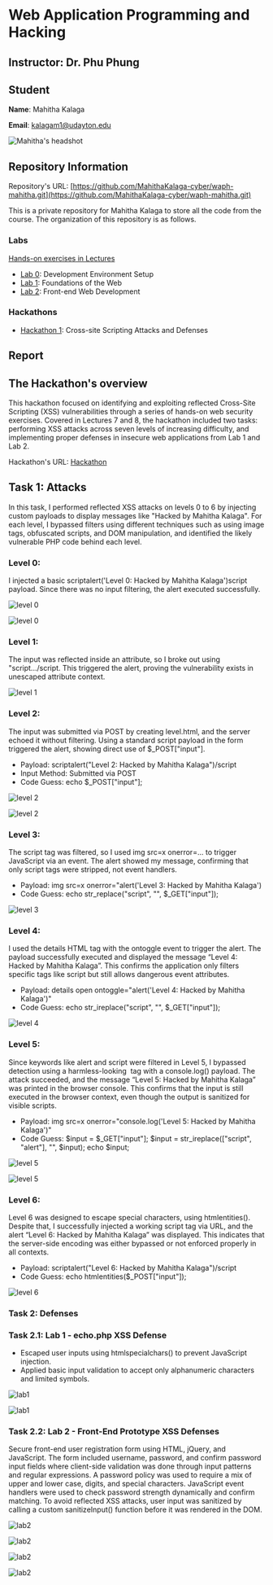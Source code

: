 # Web Application Programming and Hacking

## Instructor: Dr. Phu Phung

## Student

**Name**: Mahitha Kalaga

**Email**: [kalagam1@udayton.edu](kalagam1@udayton.edu)

![Mahitha's headshot](/images/mahi.jpeg)

## Repository Information

Repository's URL: [https://github.com/MahithaKalaga-cyber/waph-mahitha.git](https://github.com/MahithaKalaga-cyber/waph-mahitha.git)

This is a private repository for Mahitha Kalaga to store all the code from the course. The organization of this repository is as follows.

### Labs

[Hands-on exercises in Lectures](labs)

- [Lab 0](labs/lab0): Development Environment Setup
- [Lab 1](labs/lab1): Foundations of the Web
- [Lab 2](labs/lab2): Front-end Web Development

### Hackathons

- [Hackathon 1](hackathon1): Cross-site Scripting Attacks and Defenses

## Report

## The Hackathon's overview

This hackathon focused on identifying and exploiting reflected Cross-Site Scripting (XSS) vulnerabilities through a series of hands-on web security exercises. Covered in Lectures 7 and 8, the hackathon included two tasks: performing XSS attacks across seven levels of increasing difficulty, and implementing proper defenses in insecure web applications from Lab 1 and Lab 2.

Hackathon's URL: [Hackathon](https://github.com/MahithaKalaga-cyber/waph-mahitha/tree/main/hackathon1)

## Task 1: Attacks

In this task, I performed reflected XSS attacks on levels 0 to 6 by injecting custom payloads to display messages like "Hacked by Mahitha Kalaga". For each level, I bypassed filters using different techniques such as using image tags, obfuscated scripts, and DOM manipulation, and identified the likely vulnerable PHP code behind each level.

### Level 0: 

I injected a basic scriptalert('Level 0: Hacked by Mahitha Kalaga')script payload. Since there was no input filtering, the alert executed successfully.

![level 0](/images/level0.jpeg)

![level 0](/images/level0.1.jpeg)

### Level 1: 

The input was reflected inside an attribute, so I broke out using "script.../script. This triggered the alert, proving the vulnerability exists in unescaped attribute context.

![level 1](/images/level1.jpeg)

### Level 2: 

The input was submitted via POST by creating level.html, and the server echoed it without filtering. Using a standard script payload in the form triggered the alert, showing direct use of $_POST["input"].

  - Payload: scriptalert("Level 2: Hacked by Mahitha Kalaga")/script
  - Input Method: Submitted via POST
  - Code Guess: echo $_POST["input"];

![level 2](/images/level2.jpeg)

![level 2](/images/level2.1.jpeg)

### Level 3: 

The script tag was filtered, so I used img src=x onerror=... to trigger JavaScript via an event. The alert showed my message, confirming that only script tags were stripped, not event handlers.

  - Payload: img src=x onerror="alert('Level 3: Hacked by Mahitha Kalaga')
  - Code Guess: echo str_replace("script", "", $_GET["input"]);

![level 3](/images/level3.jpeg)

### Level 4: 

I used the details HTML tag with the ontoggle event to trigger the alert. The payload successfully executed and displayed the message “Level 4: Hacked by Mahitha Kalaga”. This confirms the application only filters specific tags like script but still allows dangerous event attributes.

  - Payload: details open ontoggle="alert('Level 4: Hacked by Mahitha Kalaga')"
  - Code Guess: echo str_ireplace("script", "", $_GET["input"]);

![level 4](/images/level4.jpeg)

### Level 5: 

Since keywords like alert and script were filtered in Level 5, I bypassed detection using a harmless-looking <img> tag with a console.log() payload. The attack succeeded, and the message “Level 5: Hacked by Mahitha Kalaga” was printed in the browser console. This confirms that the input is still executed in the browser context, even though the output is sanitized for visible scripts.

  - Payload: img src=x onerror="console.log('Level 5: Hacked by Mahitha Kalaga')"
  - Code Guess: $input = $_GET["input"];
                         $input = str_ireplace(["script", "alert"], "", $input);
                         echo $input;

![level 5](/images/level5.jpeg)

![level 5](/images/level5.1.jpeg)

### Level 6: 

Level 6 was designed to escape special characters, using htmlentities(). Despite that, I successfully injected a working script tag via URL, and the alert “Level 6: Hacked by Mahitha Kalaga” was displayed. This indicates that the server-side encoding was either bypassed or not enforced properly in all contexts.

  - Payload: scriptalert("Level 6: Hacked by Mahitha Kalaga")/script
  - Code Guess: echo htmlentities($_POST["input"]);

![level 6](/images/level6.jpeg)

### Task 2: Defenses

### Task 2.1: Lab 1 - echo.php XSS Defense

 - Escaped user inputs using htmlspecialchars() to prevent JavaScript injection.
 - Applied basic input validation to accept only alphanumeric characters and limited symbols.

![lab1](/images/h2.jpeg)

![lab1](/images/git1.jpeg)

### Task 2.2: Lab 2 - Front-End Prototype XSS Defenses

Secure front-end user registration form using HTML, jQuery, and JavaScript. The form included username, password, and confirm password input fields where client-side validation was done through input patterns and regular expressions. A password policy was used to require a mix of upper and lower case, digits, and special characters. JavaScript event handlers were used to check password strength dynamically and confirm matching. To avoid reflected XSS attacks, user input was sanitized by calling a custom sanitizeInput() function before it was rendered in the DOM.

![lab2](/images/level2.2.jpeg)

![lab2](/images/level2.2.1.jpeg)

![lab2](/images/level2.2.3.jpeg)

![lab2](/images/git2.jpeg)
